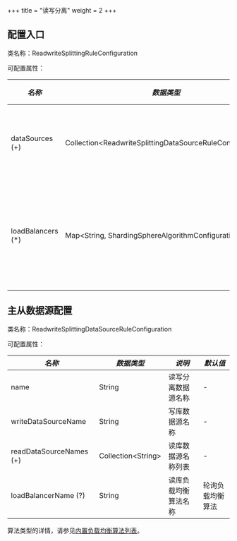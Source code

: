+++
title = "读写分离"
weight = 2
+++

## 配置入口

类名称：ReadwriteSplittingRuleConfiguration

可配置属性：

| *名称*             | *数据类型*                                                   | *说明*            |
| ----------------- | ----------------------------------------------------------- | ----------------- |
| dataSources (+)   | Collection\<ReadwriteSplittingDataSourceRuleConfiguration\> | 读写数据源配置      |
| loadBalancers (*) | Map\<String, ShardingSphereAlgorithmConfiguration\>         | 从库负载均衡算法配置 |

## 主从数据源配置

类名称：ReadwriteSplittingDataSourceRuleConfiguration

可配置属性：

| *名称*                     | *数据类型*             | *说明*             | *默认值*       |
| -------------------------- | -------------------- | ----------------- | ------------ |
| name                       | String               | 读写分离数据源名称   | -             |
| writeDataSourceName        | String               | 写库数据源名称      | -             |
| readDataSourceNames (+)    | Collection\<String\> | 读库数据源名称列表   | -             |
| loadBalancerName (?)       | String               | 读库负载均衡算法名称 | 轮询负载均衡算法 |

算法类型的详情，请参见[内置负载均衡算法列表](/cn/user-manual/shardingsphere-jdbc/configuration/built-in-algorithm/load-balance)。
